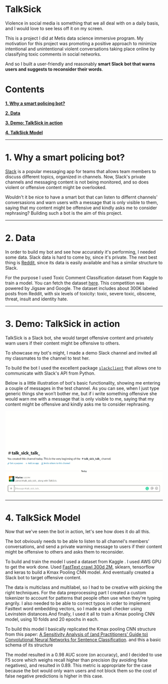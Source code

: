 # TalkSick

Violence in social media is something that we all deal with on a daily basis, and I would love to see less off it on my screen.

This is a project I did at Metis data science immersive program.
My motivation for this project was promoting a positive approach to minimize intentional and unintentional violent conversations taking place online by classifying toxic comments in social networks.

And so I built a user-friendly and reasonably **smart Slack bot that warns users and suggests to reconsider their words**.

# Contents

[**1. Why a smart policing bot?**](#why_bot)

[**2. Data**](#get_data)

[**3. Demo: TalkSick in action**](#demo)

[**4. TalkSick Model**](#model)



---

# <a name="why_bot">1. Why a smart policing bot?</a>

[Slack](https://slack.com/) is a popular messaging app for teams that allows team members to discuss different topics, organized in channels. Now, Slack's private channels and messaging content is not being monitored, and so does violent or offensive content might be overlooked. 

Wouldn't it be nice to have a smart bot that can listen to differnt channels' conversasions and warn users with a message that is only visible to them, saying that my content might be offensive and kindly asks me to consider rephrasing? Building such a bot is the aim of this project.

---

# <a name="get_data">2. Data</a>

In order to build my bot and see how accurately it's performing, I needed some data. Slack data is hard to come by, since it's private. The next best thing is [Reddit](https://www.reddit.com/), since its data is easily available and has a similar structure to Slack. 

For the purpose I used Toxic Comment Classification dataset from Kaggle to train a model.
You can fetch the dataset [here](https://www.kaggle.com/c/jigsaw-toxic-comment-classification-challenge/data).
This competition was powered by Jigsaw and Google. The dataset includes about 300K labeled posts from Reddit, with six levels of toxicity: toxic, severe toxic, obscene, threat, insult and identity hate.


---


# <a name="demo">3. Demo: TalkSick in action</a>

TalkSick is a Slack bot, she would target offensive content and privately warn users if their content might be offensive to others.

To showcase my bot's might, I made a demo Slack channel and invited all my classmates to the channel to test her.

To build the bot I used the excellent package [`slackclient`](https://github.com/slackapi/python-slackclient) that allows one to communicate with Slack's API from Python. 

Below is a little illustration of bot's basic functionality, showing me entering a couple of messages in the test channel. As you can see, when I just type generic things she won’t bother me, but if i write something offensive she would warn me with a message that is only visible to me, saying that my content might be offensive and kindly asks me to consider rephrasing.

![](TalkSick.gif)


---


# <a name="model">4. TalkSick Model</a>

Now that we've seen the bot in action, let's see how does it do all this. 

The bot obviously needs to be able to listen to all channel's members' conversations, and send a private warning message to  users if their content might be offensive to others and asks them to reconsider. 

To build and train the model I used a dataset from Kaggle <a name="get_data">.
I used AWS GPU to get the work done. Used  [FastText crawl 300d 2M](https://www.kaggle.com/yekenot/fasttext-crawl-300d-2m), sklearn, tensorflow and keras to build a Kmax Pooling CNN model. And eventually created a Slack bot to target offensive content. 

The data is multiclass and multilabel, so I had to be creative with picking the right techniques. For the data preprocessing part I created a custom tokenizer to account for patterns that people often use when they're typing angrily. I also needed to be able to correct typos in order to implement Fasttext word embedding vectors, so I made a spell checker using Levinstein distances.And finally, I used it all to train a Kmax pooling CNN model, using 10 folds and 20 epochs in each.


To build this model I basically replicated the Kmax pooling CNN structure from this paper: [A Sensitivity Analysis of (and Practitioners’ Guide to) Convolutional Neural Networks for Sentence Classification](https://arxiv.org/pdf/1510.03820.pdf).
and this a basic schema of its structure

The model resulted in a 0.98 AUC score (on accuracy), and I decided to use F5 score which weighs recall higher than precision (by avoiding false negatives), and resulted in 0.89. This metric is appropriate for the case because the bot would only warn users and not block them so the cost of false negative predictions is higher in this case. 




